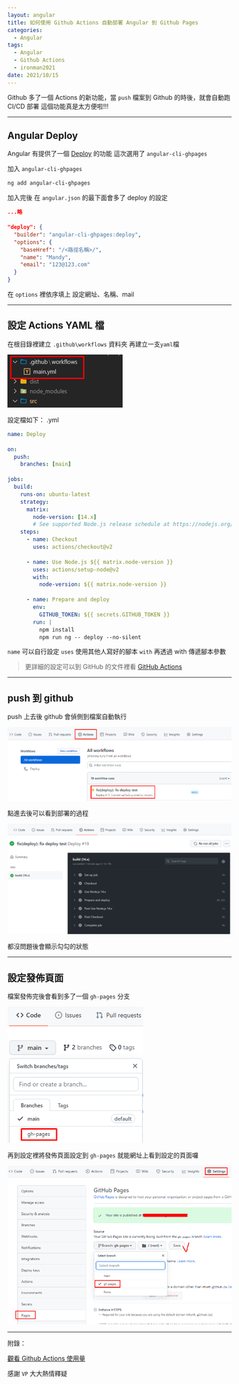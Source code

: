 ```yaml
---
layout: angular
title: 如何使用 Github Actions 自動部署 Angular 到 Github Pages
categories:
  - Angular
tags:
  - Angular
  - Github Actions
  - ironman2021
date: 2021/10/15
---
```


Github 多了一個 Actions 的新功能，當 `push` 檔案到 Github 的時後，就會自動跑 CI/CD 部署
這個功能真是太方便啦!!!

---

## Angular Deploy

Angular 有提供了一個 [Deploy](https://angular.tw/guide/deployment) 的功能
這次選用了 `angular-cli-ghpages`

加入 `angular-cli-ghpages`

```bash
ng add angular-cli-ghpages
```

加入完後 在 `angular.json` 的最下面會多了 deploy 的設定

```json
...略

"deploy": {
  "builder": "angular-cli-ghpages:deploy",
  "options": {
    "baseHref": "/<路徑名稱>/",
    "name": "Mandy",
    "email": "123@123.com"
  }
}
```

在 `options` 裡依序填上 設定網址、名稱、mail

---

## 設定 Actions YAML 檔

在根目錄裡建立 `.github\workflows` 資料夾
再建立一支`yaml`檔

![](assets/images/angular/ng_deploy/001.png)

設定檔如下：
.yml

```yml
name: Deploy

on:
  push:
    branches: [main]

jobs:
  build:
    runs-on: ubuntu-latest
    strategy:
      matrix:
        node-version: [14.x]
        # See supported Node.js release schedule at https://nodejs.org/en/about/releases/
    steps:
      - name: Checkout
        uses: actions/checkout@v2

      - name: Use Node.js ${{ matrix.node-version }}
        uses: actions/setup-node@v2
        with:
          node-version: ${{ matrix.node-version }}

      - name: Prepare and deploy
        env:
          GITHUB_TOKEN: ${{ secrets.GITHUB_TOKEN }}
        run: |
          npm install
          npm run ng -- deploy --no-silent
```

`name` 可以自行設定
`uses` 使用其他人寫好的腳本
`with` 再透過 with 傳遞腳本參數

> 更詳細的設定可以到 GitHub 的文件裡看 [GitHub Actions](https://docs.github.com/cn/actions/quickstart)

---

## push 到 github

push 上去後 github 會偵側到檔案自動執行

![](assets/images/angular/ng_deploy/002.png)

點進去後可以看到部署的過程

![](assets/images/angular/ng_deploy/003.png)

都沒問題後會顯示勾勾的狀態

---

## 設定發佈頁面

檔案發佈完後會看到多了一個 `gh-pages` 分支

![](assets/images/angular/ng_deploy/004.png)

再到設定裡將發佈頁面設定到 `gh-pages` 就能網址上看到設定的頁面囉

![](assets/images/angular/ng_deploy/005.png)

---

附錄：

[觀看 Github Actions 使用量](https://github.com/settings/billing)

感謝 `VP` 大大熱情釋疑
